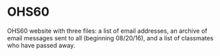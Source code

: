 # OHS60

OHS60 website with three files: a list of email addresses, an archive of email messages sent to all (beginning 08/20/16), and a list of classmates who have passed away.
